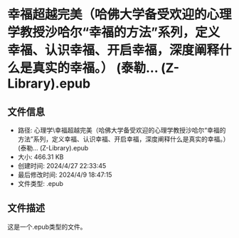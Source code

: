 ﻿# 幸福超越完美（哈佛大学备受欢迎的心理学教授沙哈尔“幸福的方法”系列，定义幸福、认识幸福、开启幸福，深度阐释什么是真实的幸福。） (泰勒... (Z-Library).epub

## 文件信息
- 路径: 心理学\幸福超越完美（哈佛大学备受欢迎的心理学教授沙哈尔“幸福的方法”系列，定义幸福、认识幸福、开启幸福，深度阐释什么是真实的幸福。） (泰勒... (Z-Library).epub
- 大小: 466.31 KB
- 创建时间: 2024/4/27 22:33:45
- 最后修改时间: 2024/4/9 18:47:15
- 文件类型: .epub

## 文件描述
这是一个.epub类型的文件。

